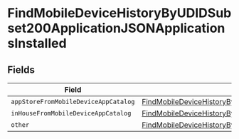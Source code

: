 # FindMobileDeviceHistoryByUDIDSubset200ApplicationJSONApplicationsInstalled


## Fields

| Field                                                                                                                                                                                                                                                   | Type                                                                                                                                                                                                                                                    | Required                                                                                                                                                                                                                                                | Description                                                                                                                                                                                                                                             |
| ------------------------------------------------------------------------------------------------------------------------------------------------------------------------------------------------------------------------------------------------------- | ------------------------------------------------------------------------------------------------------------------------------------------------------------------------------------------------------------------------------------------------------- | ------------------------------------------------------------------------------------------------------------------------------------------------------------------------------------------------------------------------------------------------------- | ------------------------------------------------------------------------------------------------------------------------------------------------------------------------------------------------------------------------------------------------------- |
| `appStoreFromMobileDeviceAppCatalog`                                                                                                                                                                                                                    | [FindMobileDeviceHistoryByUDIDSubset200ApplicationJSONApplicationsInstalledAppStoreFromMobileDeviceAppCatalog](../../models/operations/findmobiledevicehistorybyudidsubset200applicationjsonapplicationsinstalledappstorefrommobiledeviceappcatalog.md) | :heavy_minus_sign:                                                                                                                                                                                                                                      | N/A                                                                                                                                                                                                                                                     |
| `inHouseFromMobileDeviceAppCatalog`                                                                                                                                                                                                                     | [FindMobileDeviceHistoryByUDIDSubset200ApplicationJSONApplicationsInstalledInHouseFromMobileDeviceAppCatalog](../../models/operations/findmobiledevicehistorybyudidsubset200applicationjsonapplicationsinstalledinhousefrommobiledeviceappcatalog.md)   | :heavy_minus_sign:                                                                                                                                                                                                                                      | N/A                                                                                                                                                                                                                                                     |
| `other`                                                                                                                                                                                                                                                 | [FindMobileDeviceHistoryByUDIDSubset200ApplicationJSONApplicationsInstalledOther](../../models/operations/findmobiledevicehistorybyudidsubset200applicationjsonapplicationsinstalledother.md)                                                           | :heavy_minus_sign:                                                                                                                                                                                                                                      | N/A                                                                                                                                                                                                                                                     |